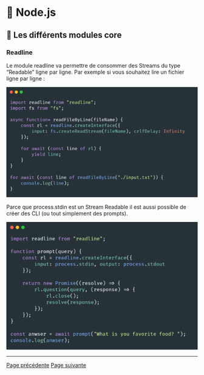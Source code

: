 # 🐢 Node.js

## 🌟 Les différents modules core

### Readline

Le module readline va permettre de consommer des Streams du type “Readable” ligne par ligne. Par exemple si vous souhaitez lire un fichier ligne par ligne :

<img src="../../../../assets/nodejs/core-modules/core-readline.png" alt="Example de code" width="600"/>

Parce que process.stdin est un Stream Readable il est aussi possible de créer des CLI (ou tout simplement des prompts).

<img src="../../../../assets/nodejs/core-modules/core-readline-1.png" alt="Example de code" width="600"/>

---
[Page précédente](./zlib.md)
[Page suivante](./perf_hooks.md)